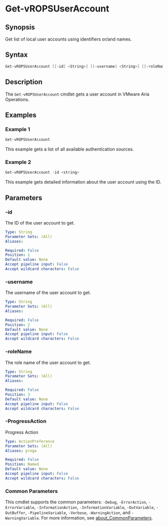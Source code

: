 # Get-vROPSUserAccount

## Synopsis

Get list of local user accounts using identifiers or/and names.

## Syntax

```powershell
Get-vROPSUserAccount [[-id] <String>] [[-username] <String>] [[-roleName] <String>] [-ProgressAction <ActionPreference>] [<CommonParameters>]
```

## Description

The `Get-vROPSUserAccount` cmdlet gets a user account in VMware Aria Operations.

## Examples

### Example 1

```powershell
Get-vROPSUserAccount
```

This example gets a list of all available authentication sources.

### Example 2

```powershell
Get-vROPSUserAccount -id <string>
```

This example gets detailed information about the user account using the ID.

## Parameters

### -id

The ID of the user account to get.

```yaml
Type: String
Parameter Sets: (All)
Aliases:

Required: False
Position: 1
Default value: None
Accept pipeline input: False
Accept wildcard characters: False
```

### -username

The username of the user account to get.

```yaml
Type: String
Parameter Sets: (All)
Aliases:

Required: False
Position: 2
Default value: None
Accept pipeline input: False
Accept wildcard characters: False
```

### -roleName

The role name of the user account to get.

```yaml
Type: String
Parameter Sets: (All)
Aliases:

Required: False
Position: 3
Default value: None
Accept pipeline input: False
Accept wildcard characters: False
```

### -ProgressAction

Progress Action

```yaml
Type: ActionPreference
Parameter Sets: (All)
Aliases: proga

Required: False
Position: Named
Default value: None
Accept pipeline input: False
Accept wildcard characters: False
```

### Common Parameters

This cmdlet supports the common parameters: `-Debug`, `-ErrorAction`, `-ErrorVariable`, `-InformationAction`, `-InformationVariable`, `-OutVariable`, `-OutBuffer`, `-PipelineVariable`, `-Verbose`, `-WarningAction`, and `-WarningVariable`. For more information, see [about_CommonParameters](http://go.microsoft.com/fwlink/?LinkID=113216).
